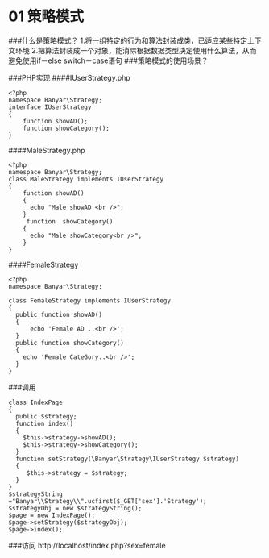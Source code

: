 # 01 策略模式

###什么是策略模式？
    1.将一组特定的行为和算法封装成类，已适应某些特定上下文环境
    2.把算法封装成一个对象，能消除根据数据类型决定使用什么算法，从而避免使用if－else switch－case语句
###策略模式的使用场景？
    
###PHP实现
####IUserStrategy.php
```
<?php
namespace Banyar\Strategy;
interface IUserStrategy
{
    function showAD();
    function showCategory();
}
```
####MaleStrategy.php
```
<?php
namespace Banyar\Strategy;
class MaleStrategy implements IUserStrategy
{
    function showAD()
    {
      echo "Male showAD <br />";
    }
     function  showCategory()
    {
      echo "Male showCategory<br />";
    }
}

```
####FemaleStrategy
```
<?php
namespace Banyar\Strategy;

class FemaleStrategy implements IUserStrategy
{
  public function showAD()
  {
      echo 'Female AD ..<br />';
  }
  public function showCategory()
  {
    echo 'Female CateGory..<br />';
  }
}
```

###调用
```
class IndexPage
{
  public $strategy;
  function index()
  {
    $this->strategy->showAD();
    $this->strategy->showCategory();
  }
  function setStrategy(\Banyar\Strategy\IUserStrategy $strategy)
  {
     $this->strategy = $strategy;
  }
}
$strategyString ="Banyar\\Strategy\\".ucfirst($_GET['sex'].'Strategy');
$strategyObj = new $strategyString();
$page = new IndexPage();
$page->setStrategy($strategyObj);
$page->index();
```
###访问
http://localhost/index.php?sex=female




